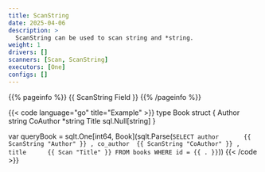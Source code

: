 ```yaml
---
title: ScanString
date: 2025-04-06
description: >
  ScanString can be used to scan string and *string.
weight: 1
drivers: []
scanners: [Scan, ScanString]
executors: [One]
configs: []
---
```


{{% pageinfo %}}
{{ ScanString Field }}
{{% /pageinfo %}}

{{< code language="go" title="Example" >}}
type Book struct {
  Author   string
  CoAuthor *string
  Title    sql.Null[string]
}

var queryBook = sqlt.One[int64, Book](sqlt.Parse(`
  SELECT
    author       {{ ScanString "Author" }}
    , co_author  {{ ScanString "CoAuthor" }}
    , title      {{ Scan "Title" }}
  FROM books
  WHERE id = {{ . }}
`))
{{< /code >}}
